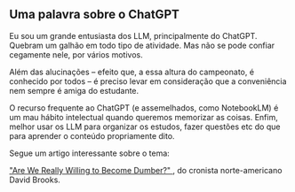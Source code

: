 ## Uma palavra sobre o ChatGPT

Eu sou um grande entusiasta dos LLM, principalmente do ChatGPT. Quebram um galhão em todo tipo de atividade.
Mas não se pode confiar cegamente nele, por vários motivos.

Além das alucinações – efeito que, a essa altura do
campeonato, é conhecido por todos – é preciso levar em consideração que a conveniência nem sempre é amiga do estudante.

O recurso frequente ao ChatGPT (e assemelhados, como NotebookLM) é um mau hábito intelectual quando queremos memorizar
as coisas. Enfim, melhor usar os LLM para organizar os estudos, fazer questões etc do que para aprender o conteúdo
propriamente dito.

Segue um artigo interessante sobre o tema:

<a href="https://www.nytimes.com/2025/07/03/opinion/aritificial-intelligence-education.html?unlocked_article_code=1.Uk8.78Ww.u5zC9KabN5Ue&smid=url-share" target="_blank">
"Are We Really Willing to Become Dumber?"
</a>, do cronista norte-americano David Brooks.

